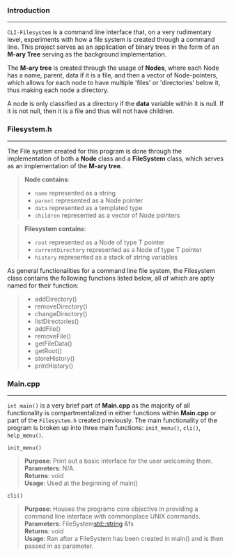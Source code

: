 ### Introduction
---
`CLI-Filesystem` is a command line interface that, on a very rudimentary level, experiments with how a file system is created through a command line. This project serves as an application of binary trees in the form of an **M-ary Tree** serving as the background implementation. 

The **M-ary tree** is created through the usage of **Nodes**, where each Node has a name, parent, data if it is a file, and then a vector of Node-pointers, which allows for each node to have multiple 'files' or 'directories' below it, thus making each node a directory.

A node is only classified as a directory if the **data** variable within it is null. If it is not null, then it is a file and thus will not have children. 



### Filesystem.h
---
The File system created for this program is done through the implementation of both a **Node** class and a **FileSystem** class, which serves as an implementation of the **M-ary tree**.

> **Node contains**:
>- `name` represented as a string
>- `parent` represented as a Node pointer
>- `data` represented as a templated type
>- `children` represented as a vector of Node pointers

> **Filesystem contains**:
>- `root` represented as a Node of type T pointer
>- `currentDirectory` represented as a Node of type T pointer
>- `history` represented as a stack of string variables

As general functionalities for a command line file system, the Filesystem class contains the following functions listed below, all of which are aptly named for their function:
>- addDirectory()
>- removeDirectory()
>- changeDirectory()
>- listDirectories()
>- addFile()
>- removeFile()
>- getFileData()
>- getRoot()
>- storeHistory()
>- printHistory()



### Main.cpp
---
`int main()` is a very brief part of **Main.cpp** as the majority of all functionality is compartmentalized in either functions within **Main.cpp** or part of the `Filesystem.h` created previously. The main functionality of the program is broken up into three main functions: `init_menu()`, `cli()`, `help_menu()`.

`init_menu()`
> **Purpose**: Print out a basic interface for the user welcoming them. <br>
> **Parameters**: N/A. <br>
> **Returns**: void <br>
> **Usage**: Used at the beginning of main() <br>

`cli()`
> **Purpose**: Houses the programs core objective in providing a command line interface with commonplace UNIX commands. <br>
> **Parameters**: FileSystem<std::string> &fs <br>
> **Returns**: void <br>
> **Usage**: Ran after a FileSystem has been created in main() and is then passed in as parameter. <br>
